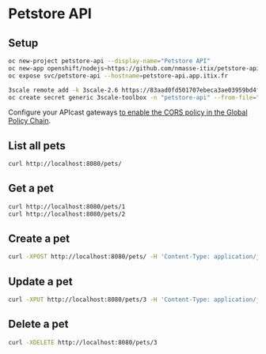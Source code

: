 # Petstore API

## Setup

```sh
oc new-project petstore-api --display-name="Petstore API"
oc new-app openshift/nodejs~https://github.com/nmasse-itix/petstore-api.git
oc expose svc/petstore-api --hostname=petstore-api.app.itix.fr
```

```sh
3scale remote add -k 3scale-2.6 https://83aad0fd501707ebeca3ae03959bd4f7f35d4dba2c98b2f2008cc401fe235aff@3scale-admin.3scale-ci-26.app.itix.fr/
oc create secret generic 3scale-toolbox -n "petstore-api" --from-file="$HOME/.3scalerc.yaml"
```

Configure your APIcast gateways [to enable the CORS policy in the Global Policy Chain](https://www.itix.fr/blog/enable-global-policies-apicast/).

## List all pets

```sh
curl http://localhost:8080/pets/
```

## Get a pet

```sh
curl http://localhost:8080/pets/1
curl http://localhost:8080/pets/2
```

## Create a pet

```sh
curl -XPOST http://localhost:8080/pets/ -H 'Content-Type: application/json' -d '{"name":"Raspoutine","tag":"dog"}'
```

## Update a pet

```sh
curl -XPUT http://localhost:8080/pets/3 -H 'Content-Type: application/json' -d '{"id":3,"name":"Daisy","tag":"turtle"}'
```

## Delete a pet

```sh
curl -XDELETE http://localhost:8080/pets/3
```
